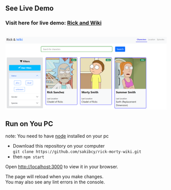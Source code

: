 ## See Live Demo

### Visit here for live demo: [Rick and Wiki](https://rick-and-wiki.vercel.app/)

\
<a href="https://rick-and-wiki.vercel.app/">
<img src="./images/rick-and-wiki.png">
</a>

## Run on You PC

note: You need to have [node](https://nodejs.org) installed on your pc

- Download this repository on your computer\
  `git clone https://github.com/sakibcy/rick-morty-wiki.git`
- then `npm start`

Open [http://localhost:3000](http://localhost:3000) to view it in your browser.

The page will reload when you make changes.\
You may also see any lint errors in the console.
